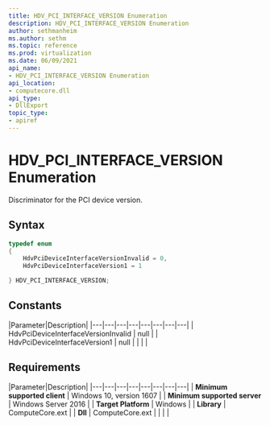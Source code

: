 ```yaml
---
title: HDV_PCI_INTERFACE_VERSION Enumeration
description: HDV_PCI_INTERFACE_VERSION Enumeration
author: sethmanheim
ms.author: sethm
ms.topic: reference
ms.prod: virtualization
ms.date: 06/09/2021
api_name:
- HDV_PCI_INTERFACE_VERSION Enumeration
api_location:
- computecore.dll
api_type:
- DllExport
topic_type: 
- apiref
---
```

# HDV_PCI_INTERFACE_VERSION Enumeration

Discriminator for the PCI device version.

## Syntax

```C++
typedef enum
{
    HdvPciDeviceInterfaceVersionInvalid = 0,
    HdvPciDeviceInterfaceVersion1 = 1

} HDV_PCI_INTERFACE_VERSION;
```

## Constants

|Parameter|Description|
|---|---|---|---|---|---|---|---|
| HdvPciDeviceInterfaceVersionInvalid | null |
| HdvPciDeviceInterfaceVersion1 | null |
|    |    |

## Requirements

|Parameter|Description|
|---|---|---|---|---|---|---|---|
| **Minimum supported client** | Windows 10, version 1607 |
| **Minimum supported server** | Windows Server 2016 |
| **Target Platform** | Windows |
| **Library** | ComputeCore.ext |
| **Dll** | ComputeCore.ext |
|    |    |